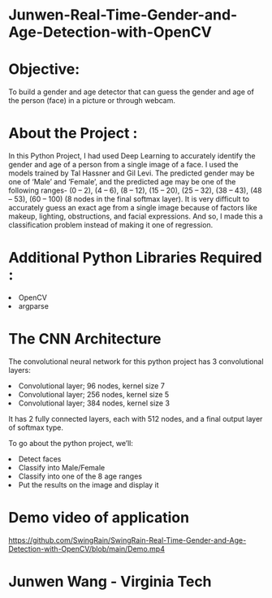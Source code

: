 # Junwen-Real-Time-Gender-and-Age-Detection-with-OpenCV

# Objective:

To build a gender and age detector that can guess the gender and age of the person (face) in a picture or through webcam.

# About the Project :

In this Python Project, I had used Deep Learning to accurately identify the gender and age of a person from a single image of a face. I used the models trained by Tal Hassner and Gil Levi. The predicted gender may be one of ‘Male’ and ‘Female’, and the predicted age may be one of the following ranges- (0 – 2), (4 – 6), (8 – 12), (15 – 20), (25 – 32), (38 – 43), (48 – 53), (60 – 100) (8 nodes in the final softmax layer). It is very difficult to accurately guess an exact age from a single image because of factors like makeup, lighting, obstructions, and facial expressions. And so, I made this a classification problem instead of making it one of regression.

# Additional Python Libraries Required :
<li>OpenCV</li>
<li>argparse</li>

# The CNN Architecture
The convolutional neural network for this python project has 3 convolutional layers:

<li>Convolutional layer; 96 nodes, kernel size 7</li>
<li>Convolutional layer; 256 nodes, kernel size 5</li>
<li>Convolutional layer; 384 nodes, kernel size 3</li>

It has 2 fully connected layers, each with 512 nodes, and a final output layer of softmax type.

To go about the python project, we’ll:

<li>Detect faces</li>
<li>Classify into Male/Female</li>
<li>Classify into one of the 8 age ranges</li>
<li>Put the results on the image and display it</li>

# Demo video of application

https://github.com/SwingRain/SwingRain-Real-Time-Gender-and-Age-Detection-with-OpenCV/blob/main/Demo.mp4

# Junwen Wang - Virginia Tech
